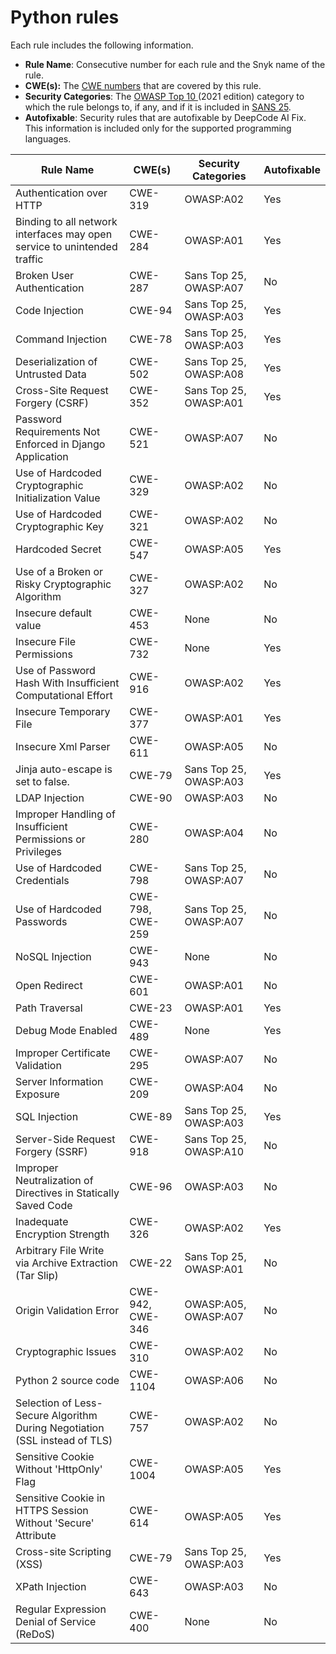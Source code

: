 # Python rules

Each rule includes the following information.

* **Rule Name**: Consecutive number for each rule and the Snyk name of the rule.
* **CWE(s):** The [CWE numbers](https://cwe.mitre.org/) that are covered by this rule.
* **Security Categories**: The [OWASP Top 10 ](https://owasp.org/Top10/)(2021 edition) category to which the rule belongs to, if any, and if it is included in [SANS 25](https://www.sans.org/top25-software-errors/).
* **Autofixable**: Security rules that are autofixable by DeepCode AI Fix. This information is included only for the supported programming languages.

| Rule Name                                                                  | CWE(s)           | Security Categories    | Autofixable |
| -------------------------------------------------------------------------- | ---------------- | ---------------------- | ----------- |
| Authentication over HTTP                                                   | CWE-319          | OWASP:A02              | Yes         |
| Binding to all network interfaces may open service to unintended traffic   | CWE-284          | OWASP:A01              | Yes         |
| Broken User Authentication                                                 | CWE-287          | Sans Top 25, OWASP:A07 | No          |
| Code Injection                                                             | CWE-94           | Sans Top 25, OWASP:A03 | Yes         |
| Command Injection                                                          | CWE-78           | Sans Top 25, OWASP:A03 | Yes         |
| Deserialization of Untrusted Data                                          | CWE-502          | Sans Top 25, OWASP:A08 | Yes         |
| Cross-Site Request Forgery (CSRF)                                          | CWE-352          | Sans Top 25, OWASP:A01 | Yes         |
| Password Requirements Not Enforced in Django Application                   | CWE-521          | OWASP:A07              | No          |
| Use of Hardcoded Cryptographic Initialization Value                        | CWE-329          | OWASP:A02              | No          |
| Use of Hardcoded Cryptographic Key                                         | CWE-321          | OWASP:A02              | No          |
| Hardcoded Secret                                                           | CWE-547          | OWASP:A05              | Yes         |
| Use of a Broken or Risky Cryptographic Algorithm                           | CWE-327          | OWASP:A02              | No          |
| Insecure default value                                                     | CWE-453          | None                   | No          |
| Insecure File Permissions                                                  | CWE-732          | None                   | Yes         |
| Use of Password Hash With Insufficient Computational Effort                | CWE-916          | OWASP:A02              | Yes         |
| Insecure Temporary File                                                    | CWE-377          | OWASP:A01              | Yes         |
| Insecure Xml Parser                                                        | CWE-611          | OWASP:A05              | No          |
| Jinja auto-escape is set to false.                                         | CWE-79           | Sans Top 25, OWASP:A03 | Yes         |
| LDAP Injection                                                             | CWE-90           | OWASP:A03              | No          |
| Improper Handling of Insufficient Permissions or Privileges                | CWE-280          | OWASP:A04              | No          |
| Use of Hardcoded Credentials                                               | CWE-798          | Sans Top 25, OWASP:A07 | No          |
| Use of Hardcoded Passwords                                                 | CWE-798, CWE-259 | Sans Top 25, OWASP:A07 | No          |
| NoSQL Injection                                                            | CWE-943          | None                   | No          |
| Open Redirect                                                              | CWE-601          | OWASP:A01              | No          |
| Path Traversal                                                             | CWE-23           | OWASP:A01              | Yes         |
| Debug Mode Enabled                                                         | CWE-489          | None                   | Yes         |
| Improper Certificate Validation                                            | CWE-295          | OWASP:A07              | No          |
| Server Information Exposure                                                | CWE-209          | OWASP:A04              | No          |
| SQL Injection                                                              | CWE-89           | Sans Top 25, OWASP:A03 | Yes         |
| Server-Side Request Forgery (SSRF)                                         | CWE-918          | Sans Top 25, OWASP:A10 | No          |
| Improper Neutralization of Directives in Statically Saved Code             | CWE-96           | OWASP:A03              | No          |
| Inadequate Encryption Strength                                             | CWE-326          | OWASP:A02              | Yes         |
| Arbitrary File Write via Archive Extraction (Tar Slip)                     | CWE-22           | Sans Top 25, OWASP:A01 | No          |
| Origin Validation Error                                                    | CWE-942, CWE-346 | OWASP:A05, OWASP:A07   | No          |
| Cryptographic Issues                                                       | CWE-310          | OWASP:A02              | No          |
| Python 2 source code                                                       | CWE-1104         | OWASP:A06              | No          |
| Selection of Less-Secure Algorithm During Negotiation (SSL instead of TLS) | CWE-757          | OWASP:A02              | No          |
| Sensitive Cookie Without 'HttpOnly' Flag                                   | CWE-1004         | OWASP:A05              | Yes         |
| Sensitive Cookie in HTTPS Session Without 'Secure' Attribute               | CWE-614          | OWASP:A05              | Yes         |
| Cross-site Scripting (XSS)                                                 | CWE-79           | Sans Top 25, OWASP:A03 | Yes         |
| XPath Injection                                                            | CWE-643          | OWASP:A03              | No          |
| Regular Expression Denial of Service (ReDoS)                               | CWE-400          | None                   | No          |
